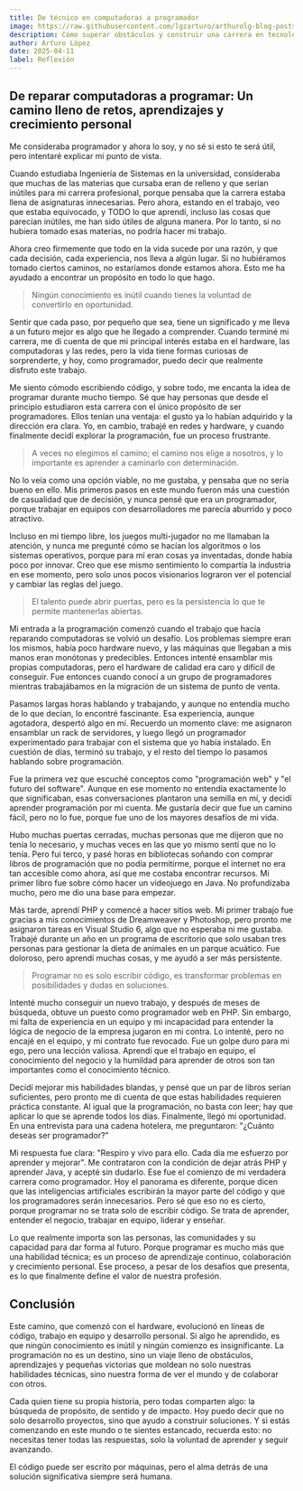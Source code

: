 ```yaml
---
title: De técnico en computadoras a programador
image: https://raw.githubusercontent.com/lgzarturo/arthurolg-blog-posts/refs/heads/main/articles/images/superar-y-construir-una-carrera.webp
description: Cómo superar obstáculos y construir una carrera en tecnología. Una historia real de retos, aprendizaje y crecimiento en el mundo del software.
author: Arturo López
date: 2025-04-11
label: Reflexión
---
```


## De reparar computadoras a programar: Un camino lleno de retos, aprendizajes y crecimiento personal

Me consideraba programador y ahora lo soy, y no sé si esto te será útil, pero intentaré explicar mi punto de vista.

Cuando estudiaba Ingeniería de Sistemas en la universidad, consideraba que muchas de las materias que cursaba eran de relleno y que serían inútiles para mi carrera profesional, porque pensaba que la carrera estaba llena de asignaturas innecesarias.
Pero ahora, estando en el trabajo, veo que estaba equivocado, y TODO lo que aprendí, incluso las cosas que parecían inútiles, me han sido útiles de alguna manera. Por lo tanto, si no hubiera tomado esas materias, no podría hacer mi trabajo.

Ahora creo firmemente que todo en la vida sucede por una razón, y que cada decisión, cada experiencia, nos lleva a algún lugar. Si no hubiéramos tomado ciertos caminos, no estaríamos donde estamos ahora. Esto me ha ayudado a encontrar un propósito en todo lo que hago.

> Ningún conocimiento es inútil cuando tienes la voluntad de convertirlo en oportunidad.

Sentir que cada paso, por pequeño que sea, tiene un significado y me lleva a un futuro mejor es algo que he llegado a comprender. Cuando terminé mi carrera, me di cuenta de que mi principal interés estaba en el hardware, las computadoras y las redes, pero la vida tiene formas curiosas de sorprenderte, y hoy, como programador, puedo decir que realmente disfruto este trabajo.

Me siento cómodo escribiendo código, y sobre todo, me encanta la idea de programar durante mucho tiempo. Sé que hay personas que desde el principio estudiaron esta carrera con el único propósito de ser programadores. Ellos tenían una ventaja: el gusto ya lo habían adquirido y la dirección era clara. Yo, en cambio, trabajé en redes y hardware, y cuando finalmente decidí explorar la programación, fue un proceso frustrante.

> A veces no elegimos el camino; el camino nos elige a nosotros, y lo importante es aprender a caminarlo con determinación.

No lo veía como una opción viable, no me gustaba, y pensaba que no sería bueno en ello. Mis primeros pasos en este mundo fueron más una cuestión de casualidad que de decisión, y nunca pensé que era un programador, porque trabajar en equipos con desarrolladores me parecía aburrido y poco atractivo.

Incluso en mi tiempo libre, los juegos multi-jugador no me llamaban la atención, y nunca me pregunté cómo se hacían los algoritmos o los sistemas operativos, porque para mí eran cosas ya inventadas, donde había poco por innovar. Creo que ese mismo sentimiento lo compartía la industria en ese momento, pero solo unos pocos visionarios lograron ver el potencial y cambiar las reglas del juego.

> El talento puede abrir puertas, pero es la persistencia lo que te permite mantenerlas abiertas.

Mi entrada a la programación comenzó cuando el trabajo que hacía reparando computadoras se volvió un desafío. Los problemas siempre eran los mismos, había poco hardware nuevo, y las máquinas que llegaban a mis manos eran monótonas y predecibles. Entonces intenté ensamblar mis propias computadoras, pero el hardware de calidad era caro y difícil de conseguir. Fue entonces cuando conocí a un grupo de programadores mientras trabajábamos en la migración de un sistema de punto de venta.

Pasamos largas horas hablando y trabajando, y aunque no entendía mucho de lo que decían, lo encontré fascinante. Esa experiencia, aunque agotadora, despertó algo en mí. Recuerdo un momento clave: me asignaron ensamblar un rack de servidores, y luego llegó un programador experimentado para trabajar con el sistema que yo había instalado. En cuestión de días, terminó su trabajo, y el resto del tiempo lo pasamos hablando sobre programación.

Fue la primera vez que escuché conceptos como "programación web" y "el futuro del software". Aunque en ese momento no entendía exactamente lo que significaban, esas conversaciones plantaron una semilla en mí, y decidí aprender programación por mi cuenta. Me gustaría decir que fue un camino fácil, pero no lo fue, porque fue uno de los mayores desafíos de mi vida.

Hubo muchas puertas cerradas, muchas personas que me dijeron que no tenía lo necesario, y muchas veces en las que yo mismo sentí que no lo tenía. Pero fui terco, y pasé horas en bibliotecas soñando con comprar libros de programación que no podía permitirme, porque el internet no era tan accesible como ahora, así que me costaba encontrar recursos. Mi primer libro fue sobre cómo hacer un videojuego en Java. No profundizaba mucho, pero me dio una base para empezar.

Más tarde, aprendí PHP y comencé a hacer sitios web. Mi primer trabajo fue gracias a mis conocimientos de Dreamweaver y Photoshop, pero pronto me asignaron tareas en Visual Studio 6, algo que no esperaba ni me gustaba. Trabajé durante un año en un programa de escritorio que solo usaban tres personas para gestionar la dieta de animales en un parque acuático. Fue doloroso, pero aprendí muchas cosas, y me ayudó a ser más persistente.

> Programar no es solo escribir código, es transformar problemas en posibilidades y dudas en soluciones.

Intenté mucho conseguir un nuevo trabajo, y después de meses de búsqueda, obtuve un puesto como programador web en PHP. Sin embargo, mi falta de experiencia en un equipo y mi incapacidad para entender la lógica de negocio de la empresa jugaron en mi contra. Lo intenté, pero no encajé en el equipo, y mi contrato fue revocado. Fue un golpe duro para mi ego, pero una lección valiosa. Aprendí que el trabajo en equipo, el conocimiento del negocio y la humildad para aprender de otros son tan importantes como el conocimiento técnico.

Decidí mejorar mis habilidades blandas, y pensé que un par de libros serían suficientes, pero pronto me di cuenta de que estas habilidades requieren práctica constante. Al igual que la programación, no basta con leer; hay que aplicar lo que se aprende todos los días. Finalmente, llegó mi oportunidad. En una entrevista para una cadena hotelera, me preguntaron: "¿Cuánto deseas ser programador?"

Mi respuesta fue clara: "Respiro y vivo para ello. Cada día me esfuerzo por aprender y mejorar". Me contrataron con la condición de dejar atrás PHP y aprender Java, y acepté sin dudarlo. Ese fue el comienzo de mi verdadera carrera como programador. Hoy el panorama es diferente, porque dicen que las inteligencias artificiales escribirán la mayor parte del código y que los programadores serán innecesarios. Pero sé que eso no es cierto, porque programar no se trata solo de escribir código. Se trata de aprender, entender el negocio, trabajar en equipo, liderar y enseñar.

Lo que realmente importa son las personas, las comunidades y su capacidad para dar forma al futuro. Porque programar es mucho más que una habilidad técnica; es un proceso de aprendizaje continuo, colaboración y crecimiento personal. Ese proceso, a pesar de los desafíos que presenta, es lo que finalmente define el valor de nuestra profesión.

## Conclusión

Este camino, que comenzó con el hardware, evolucionó en líneas de código, trabajo en equipo y desarrollo personal. Si algo he aprendido, es que ningún conocimiento es inútil y ningún comienzo es insignificante. La programación no es un destino, sino un viaje lleno de obstáculos, aprendizajes y pequeñas victorias que moldean no solo nuestras habilidades técnicas, sino nuestra forma de ver el mundo y de colaborar con otros.

Cada quien tiene su propia historia, pero todas comparten algo: la búsqueda de propósito, de sentido y de impacto. Hoy puedo decir que no solo desarrollo proyectos, sino que ayudo a construir soluciones. Y si estás comenzando en este mundo o te sientes estancado, recuerda esto: no necesitas tener todas las respuestas, solo la voluntad de aprender y seguir avanzando.

El código puede ser escrito por máquinas, pero el alma detrás de una solución significativa siempre será humana.
